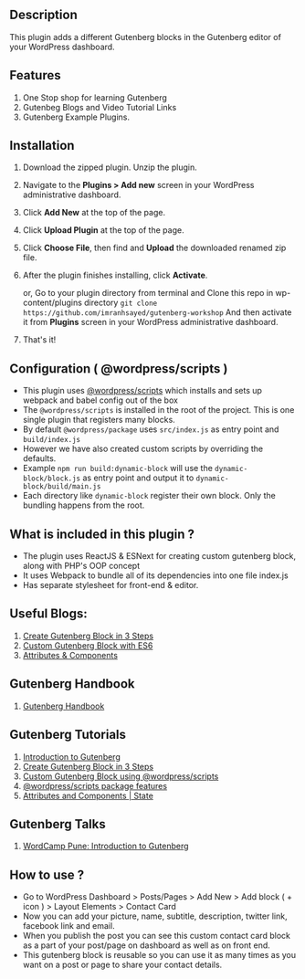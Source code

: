 ## Description

This plugin adds a different Gutenberg blocks in the Gutenberg editor of your WordPress dashboard. 

## Features

1. One Stop shop for learning Gutenberg
2. Gutenbeg Blogs and Video Tutorial Links
3. Gutenberg Example Plugins.


## Installation

1. Download the zipped plugin. Unzip the plugin.
2. Navigate to the __Plugins > Add new__ screen in your WordPress administrative dashboard.
3. Click __Add New__ at the top of the page.
3. Click __Upload Plugin__ at the top of the page.
4. Click __Choose File__, then find and __Upload__ the downloaded renamed zip file.
5. After the plugin finishes installing, click __Activate__.

   or,
   Go to your plugin directory from terminal and Clone this repo in wp-content/plugins directory `git clone https://github.com/imranhsayed/gutenberg-workshop`
   And then activate it from __Plugins__ screen in your WordPress administrative dashboard.
6. That's it!

## Configuration ( @wordpress/scripts )

- This plugin uses [@wordpress/scripts](https://developer.wordpress.org/block-editor/packages/packages-scripts/) which installs and sets up webpack and babel config out of the box
- The `@wordpress/scripts` is installed in the root of the project. This is one single plugin that registers many blocks.
- By default `@wordpress/package` uses `src/index.js` as entry point and `build/index.js` 
- However we have also created custom scripts by overriding the defaults.
- Example `npm run build:dynamic-block` will use the `dynamic-block/block.js` as entry point and output it to `dynamic-block/build/main.js`
- Each directory like `dynamic-block` register their own block. Only the bundling happens from the root.

## What is included in this plugin ?

- The plugin uses ReactJS & ESNext for creating custom gutenberg block, along with PHP's OOP concept
- It uses Webpack to bundle all of its dependencies into one file index.js
- Has separate stylesheet for front-end & editor.


## Useful Blogs:

1. [Create Gutenberg Block in 3 Steps](https://medium.com/@imranhsayed/create-gutenberg-block-in-3-steps-924828a2ff83)
2. [Custom Gutenberg Block with ES6](https://medium.com/@imranhsayed/custom-gutenberg-block-using-es6-webpack-babel-wordpress-scripts-7d6f185d9eb6)
3. [Attributes & Components](https://medium.com/@imranhsayed/attributes-and-components-in-gutenberg-blocks-richtext-blockcontrols-alignmenttoolbar-230910fcbd4a)

## Gutenberg Handbook

1. [Gutenberg Handbook](https://developer.wordpress.org/block-editor/)

## Gutenberg Tutorials

1. [Introduction to Gutenberg](https://youtu.be/U4sfx7vN0Iw)
2. [Create Gutenberg Block in 3 Steps](https://youtu.be/AQ10IGN2lt8)
3. [Custom Gutenberg Block using @wordpress/scripts](https://youtu.be/Pfp7mCXnhhw)
4. [@wordpress/scripts package features](https://youtu.be/wihGO8yR3Q8)
5. [Attributes and Components | State ](https://youtu.be/aH0u5NBDAeg)

## Gutenberg Talks

1. [WordCamp Pune: Introduction to Gutenberg](https://wordpress.tv/2019/06/25/imran-sayed-introduction-to-gutenberg/)

## How to use ?

- Go to WordPress Dashboard > Posts/Pages > Add New > Add block ( + icon ) > Layout Elements > Contact Card
- Now you can add your picture, name, subtitle, description, twitter link, facebook link and email.
- When you publish the post you can see this custom contact card block as a part of your post/page on dashboard as well as on front end.
- This gutenberg block is reusable so you can use it as many times as you want on a post or page to share your contact details.
